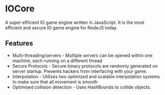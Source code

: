# IOCore
A super efficient IO game engine written in JavaScript. It is the most efficient and secure IO game engine for NodeJS today.

## Features

* Multi-threading/servers - Multiple servers can be opened within one machine, each running on a different thread
* Secure Protocols - Secure binary protocols are randomly generated on server startup. Prevents hackers from interfacing with your game.
* Interpolation - Utilizes two optimized and scalable interpolation systems to make sure that all movement is smooth
* Optimised collision detection - Uses HashBounds to collide objects.
